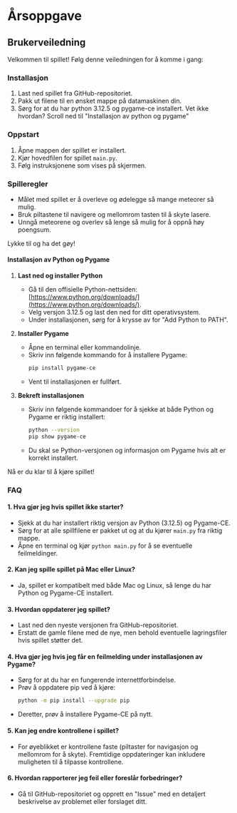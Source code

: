 # Årsoppgave

## Brukerveiledning

Velkommen til spillet! Følg denne veiledningen for å komme i gang:

### Installasjon
1. Last ned spillet fra GitHub-repositoriet.
2. Pakk ut filene til en ønsket mappe på datamaskinen din.
3. Sørg for at du har python 3.12.5 og pygame-ce installert. Vet ikke hvordan? Scroll ned til "Installasjon av python og pygame"

### Oppstart
1. Åpne mappen der spillet er installert.
2. Kjør hovedfilen for spillet `main.py`.
3. Følg instruksjonene som vises på skjermen.

### Spilleregler
- Målet med spillet er å overleve og ødelegge så mange meteorer så mulig.
- Bruk piltastene til navigere og mellomrom tasten til å skyte lasere.
- Unngå meteorene og overlev så lenge så mulig for å oppnå høy poengsum.


Lykke til og ha det gøy!



#### Installasjon av Python og Pygame

1. **Last ned og installer Python**  
    - Gå til den offisielle Python-nettsiden: [https://www.python.org/downloads/](https://www.python.org/downloads/).
    - Velg versjon 3.12.5 og last den ned for ditt operativsystem.
    - Under installasjonen, sørg for å krysse av for "Add Python to PATH".

2. **Installer Pygame**  
    - Åpne en terminal eller kommandolinje.
    - Skriv inn følgende kommando for å installere Pygame:  
      ```bash
      pip install pygame-ce
      ```
    - Vent til installasjonen er fullført.

3. **Bekreft installasjonen**  
    - Skriv inn følgende kommandoer for å sjekke at både Python og Pygame er riktig installert:  
      ```bash
      python --version
      pip show pygame-ce
      ```
    - Du skal se Python-versjonen og informasjon om Pygame hvis alt er korrekt installert.

Nå er du klar til å kjøre spillet!


### FAQ

#### 1. Hva gjør jeg hvis spillet ikke starter?
- Sjekk at du har installert riktig versjon av Python (3.12.5) og Pygame-CE.
- Sørg for at alle spillfilene er pakket ut og at du kjører `main.py` fra riktig mappe.
- Åpne en terminal og kjør `python main.py` for å se eventuelle feilmeldinger.

#### 2. Kan jeg spille spillet på Mac eller Linux?
- Ja, spillet er kompatibelt med både Mac og Linux, så lenge du har Python og Pygame-CE installert.

#### 3. Hvordan oppdaterer jeg spillet?
- Last ned den nyeste versjonen fra GitHub-repositoriet.
- Erstatt de gamle filene med de nye, men behold eventuelle lagringsfiler hvis spillet støtter det.

#### 4. Hva gjør jeg hvis jeg får en feilmelding under installasjonen av Pygame?
- Sørg for at du har en fungerende internettforbindelse.
- Prøv å oppdatere pip ved å kjøre:
    ```bash
    python -m pip install --upgrade pip
    ```
- Deretter, prøv å installere Pygame-CE på nytt.

#### 5. Kan jeg endre kontrollene i spillet?
- For øyeblikket er kontrollene faste (piltaster for navigasjon og mellomrom for å skyte). Fremtidige oppdateringer kan inkludere muligheten til å tilpasse kontrollene.

#### 6. Hvordan rapporterer jeg feil eller foreslår forbedringer?
- Gå til GitHub-repositoriet og opprett en "Issue" med en detaljert beskrivelse av problemet eller forslaget ditt.



